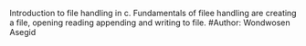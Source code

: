 Introduction to file handling in c.
Fundamentals of filee handling are creating a file, opening reading appending and writing to file.
#Author: Wondwosen Asegid
